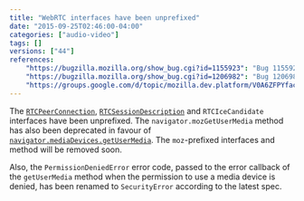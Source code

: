 ```yaml
---
title: "WebRTC interfaces have been unprefixed"
date: "2015-09-25T02:46:00-04:00"
categories: ["audio-video"]
tags: []
versions: ["44"]
references:
    "https://bugzilla.mozilla.org/show_bug.cgi?id=1155923": "Bug 1155923 - Unprefix WebRTC"
    "https://bugzilla.mozilla.org/show_bug.cgi?id=1206982": "Bug 1206982 - getUserMedia spec switched from PermissionDeniedError to SecurityError"
    "https://groups.google.com/d/topic/mozilla.dev.platform/V0A6ZFPYfac/discussion": "Intent to implement and ship"
---
```

The [`RTCPeerConnection`](https://developer.mozilla.org/en-US/docs/Web/API/RTCPeerConnection), [`RTCSessionDescription`](https://developer.mozilla.org/en-US/docs/Web/API/RTCSessionDescription) and `RTCIceCandidate` interfaces have been unprefixed. The `navigator.mozGetUserMedia` method has also been deprecated in favour of [`navigator.mediaDevices.getUserMedia`](https://developer.mozilla.org/en-US/docs/Web/API/MediaDevices/getUserMedia). The `moz`-prefixed interfaces and method will be removed soon.

Also, the `PermissionDeniedError` error code, passed to the error callback of the `getUserMedia` method when the permission to use a media device is denied, has been renamed to `SecurityError` according to the latest spec.
